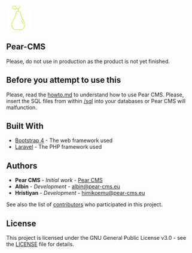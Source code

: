 ![picture](public/themes/default/images/logo/logo_64.png)

## Pear-CMS
Please, do not use in production as the product is not yet finished.

## Before you attempt to use this
Please, read the [howto.md](https://github.com/pear-cms/pear-cms/blob/master/howto.md) to understand how to use Pear CMS.
Please, insert the SQL files from within [/sql](https://github.com/pear-cms/pear-cms/tree/master/sql) into your databases or Pear CMS will malfunction.

## Built With

* [Bootstrap 4](https://getbootstrap.com/docs/4.0/getting-started/introduction/) - The web framework used
* [Laravel](https://laravel.com) - The PHP framework used

## Authors

* **Pear CMS** - *Initial work* - [Pear CMS](https://github.com/pear-cms)
* **Albin** - *Development* - [albin@pear-cms.eu](mailto:albin@pear-cms.eu)
* **Hristiyan** - *Development* - [himikoemu@pear-cms.eu](mailto:himikoemu@pear-cms.eu)

See also the list of [contributors](https://github.com/pear-cms/pear-cms/graphs/contributors) who participated in this project.

## License

This project is licensed under the GNU General Public License v3.0 - see the [LICENSE](LICENSE) file for details.
